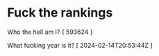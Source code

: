 # Fuck the rankings

Who the hell am I?
{ 593624 }

What fucking year is it?
[ 2024-02-14T20:53:44Z ]
